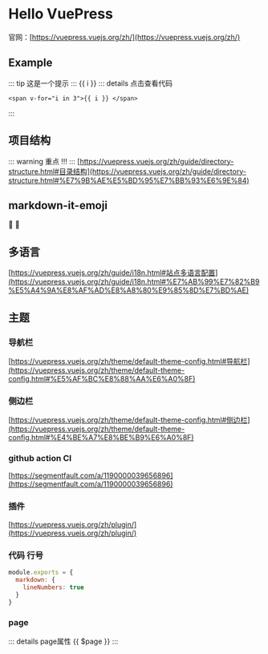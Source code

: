# Hello VuePress
官网：[https://vuepress.vuejs.org/zh/](https://vuepress.vuejs.org/zh/)

## Example
::: tip
这是一个提示
:::
<span v-for="i in 3">{{ i }} </span>
::: details 点击查看代码
```vue
<span v-for="i in 3">{{ i }} </span>
```
:::

## 项目结构  
::: warning
重点  !!!
:::
[https://vuepress.vuejs.org/zh/guide/directory-structure.html#目录结构](https://vuepress.vuejs.org/zh/guide/directory-structure.html#%E7%9B%AE%E5%BD%95%E7%BB%93%E6%9E%84)

## markdown-it-emoji
:tada: :100:

## 多语言
[https://vuepress.vuejs.org/zh/guide/i18n.html#站点多语言配置](https://vuepress.vuejs.org/zh/guide/i18n.html#%E7%AB%99%E7%82%B9%E5%A4%9A%E8%AF%AD%E8%A8%80%E9%85%8D%E7%BD%AE)

## 主题

### 导航栏
[https://vuepress.vuejs.org/zh/theme/default-theme-config.html#导航栏](https://vuepress.vuejs.org/zh/theme/default-theme-config.html#%E5%AF%BC%E8%88%AA%E6%A0%8F)

### 侧边栏
[https://vuepress.vuejs.org/zh/theme/default-theme-config.html#侧边栏](https://vuepress.vuejs.org/zh/theme/default-theme-config.html#%E4%BE%A7%E8%BE%B9%E6%A0%8F)

### github action CI
[https://segmentfault.com/a/1190000039656896](https://segmentfault.com/a/1190000039656896)

### 插件
[https://vuepress.vuejs.org/zh/plugin/](https://vuepress.vuejs.org/zh/plugin/)

### 代码 行号
``` js
module.exports = {
  markdown: {
    lineNumbers: true
  }
}
```

### page
::: details page属性
{{ $page }}
:::
